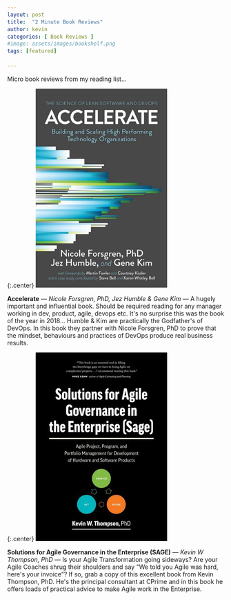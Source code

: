 ```yaml
---
layout: post
title:  "2 Minute Book Reviews"
author: kevin
categories: [ Book Reviews ]
#image: assets/images/bookshelf.png
tags: [featured]

---
```


Micro book reviews from my reading list...

{:.center}
![Accelerate](../assets/images/accelerate_book_cover.jpg)

**Accelerate** — *Nicole Forsgren, PhD, Jez Humble & Gene Kim* — A hugely important and influential book. Should be required reading for any manager working in dev, product, agile, devops etc. It's no surprise this was the book of the year in 2018... Humble & Kim are practically the Godfather's of DevOps. In this book they partner with Nicole Forsgren, PhD to prove that the mindset, behaviours and practices of DevOps produce real business results.

{:.center}
![Accelerate](../assets/images/SAGE_cover.jpg)

**Solutions for Agile Governance in the Enterprise (SAGE)** — *Kevin W Thompson, PhD* — Is your Agile Transformation going sideways? Are your Agile Coaches shrug their shoulders and say "We told you Agile was hard, here's your invoice"? If so, grab a copy of this excellent book from Kevin Thompson, PhD. He's the principal consultant at CPrime and in this book he offers loads of practical advice to make Agile work in the Enterprise.
